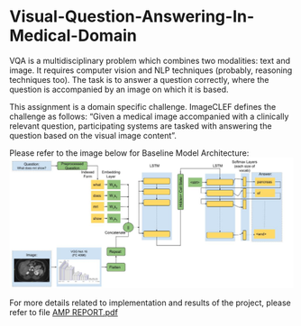 # Visual-Question-Answering-In-Medical-Domain
VQA is a multidisciplinary problem which combines two modalities: text and image. It
requires computer vision and NLP techniques (probably, reasoning techniques too). The
task is to answer a question correctly, where the question is accompanied by an image
on which it is based.

This assignment is a domain specific challenge. ImageCLEF defines the challenge as
follows: “Given a medical image accompanied with a clinically relevant question,
participating systems are tasked with answering the question based on the visual image
content”.

Please refer to the image below for Baseline Model Architecture:
![alt text](https://github.com/meghanakotagiri/Visual-Question-Answering-In-Medical-Domain/blob/master/AMP%20ASS%202.jpg)

For more details related to implementation and results of the project, please refer to file [AMP REPORT.pdf](https://github.com/meghanakotagiri/Visual-Question-Answering-In-Medical-Domain/blob/master/AMP%20REPORT.pdf)
